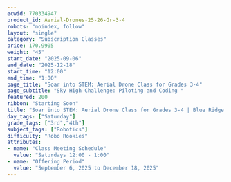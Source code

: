 ```yaml
---
ecwid: 770334947
product_id: Aerial-Drones-25-26-Gr-3-4
robots: "noindex, follow"
layout: "single"
category: "Subscription Classes"
price: 170.9905
weight: "45"
start_date: "2025-09-06"
end_date: "2025-12-18"
start_time: "12:00"
end_time: "1:00"
page_title: "Soar into STEM: Aerial Drone Class for Grades 3-4"
page_subtitle: "Sky High Challenge: Piloting and Coding "
featured: 200
ribbon: "Starting Soon"
title: "Soar into STEM: Aerial Drone Class for Grades 3-4 | Blue Ridge Boost"
day_tags: ["Saturday"]
grade_tags: ["3rd","4th"]
subject_tags: ["Robotics"]
difficulty: "Robo Rookies"
attributes:
- name: "Class Meeting Schedule"
  value: "Saturdays 12:00 - 1:00"
- name: "Offering Period"
  value: "September 6, 2025 to December 18, 2025"
---
```

